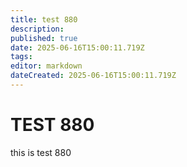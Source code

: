 ```yaml
---
title: test 880
description: 
published: true
date: 2025-06-16T15:00:11.719Z
tags: 
editor: markdown
dateCreated: 2025-06-16T15:00:11.719Z
---
```


# TEST 880
this is test 880
